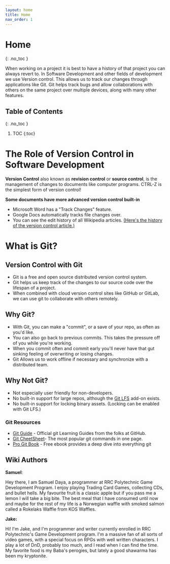 ```yaml
---
layout: home
title: Home
nav_order: 1
---
```

<!-- prettier-ignore-start -->
# Home
{: .no_toc }

When working on a project it is best to have a history of that project you can always revert to. In Software Development and other fields of development we use Version control. This allows us to track our changes through applications like Git. Git helps track bugs and allow collaborations with others on the same project over multiple devices, along with many other features. 

## Table of Contents
{: .no_toc }

1. TOC
{:toc}

<!-- prettier-ignore-end -->
# The Role of Version Control in Software Development    

**Version Control** also known as **revision control** or **source control**, is the management of changes to documents like computer programs. CTRL-Z is the simplest form of version control!

**Some documents have more advanced version control built-in** 
- Microsoft Word has a "Track Changes" feature.
- Google Docs automatically tracks file changes over.
- You can see the edit history of all Wikipedia articles. [(Here's the history of the version control article.)](https://en.wikipedia.org/w/index.php?title=Version_control&action=history)


# What is Git?
## Version Control with Git 
- Git is a free and open source distributed version control system.
- Git helps us keep track of the changes to our source code over the lifespan of a project.
- When combined with cloud version control sites like GitHub or GitLab, we can use git to collaborate with others remotely.


## Why Git?
- With Git, you can make a "commit", or a save of your repo, as often as you'd like. 
- You can also go back to previous commits. This takes the pressure off of you while you're working. 
- When you commit often and commit early you'll never have that gut sinking feeling of overwriting or losing changes. 
- Git Allows us to work offline if necessary and synchronize with a distributed team.

## Why Not Git?
- Not especially user friendly for non-developers.
- No built-in support for large repos, although the [Git LFS](https://git-lfs.com/) add-on exists.
- No built-in support for locking binary assets. (Locking can be enabled with Git LFS.)

### Git Resources 
- [Git Guide](https://github.com/git-guides) - Official git Learning Guides from the folks at GitHub.
- [Git CheetSheet](https://training.github.com/downloads/github-git-cheat-sheet/)- The most popular git commands in one page.
- [Pro Git Book](http://git-scm.com/book) - Free ebook provides a deep dive into everything git


## Wiki Authors
**Samuel**:

Hey there, I am Samuel Daya, a programmer at RRC Polytechnic Game Development Program. I enjoy playing Trading Card Games, collecting CDs, and bullet hells. My favourite fruit is a classic apple but if you pass me a lemon I will take a big bite. The best meal that I have consumed until now and maybe for the rest of my life is a Norwegian waffle with smoked salmon called a Rokelaks Waffle from KOS Waffles.


**Jake:**

Hi! I'm Jake, and I'm programmer and writer currently enrolled in RRC Polytechnic's Game Development program. I'm a massive fan of all sorts of video games, with a special focus on RPGs with well written characters. I play a lot of DnD, probably too much, and I read when I can find the time. My favorite food is my Baba's perogies, but lately a good shawarma has been my kryptonite.

